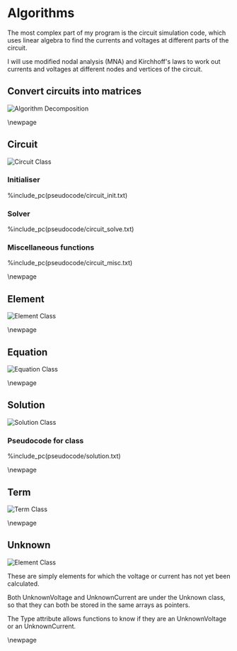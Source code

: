 # Algorithms

The most complex part of my program is the circuit simulation code, which uses linear algebra
to find the currents and voltages at different parts of the circuit.

I will use modified nodal analysis (MNA) and Kirchhoff's laws to work out currents and
voltages at different nodes and vertices of the circuit.


## Convert circuits into matrices

![Algorithm Decomposition](images/algorithms.png)


\newpage


## Circuit

![Circuit Class](images/Class_Circuit.png)


### Initialiser

%include_pc(pseudocode/circuit_init.txt)


### Solver

%include_pc(pseudocode/circuit_solve.txt)


### Miscellaneous functions

%include_pc(pseudocode/circuit_misc.txt)


\newpage


## Element

![Element Class](images/Class_Element.png)


\newpage

## Equation

![Equation Class](images/Class_Equation.png)

\newpage

## Solution

![Solution Class](images/Class_Solution.png)

### Pseudocode for class

%include_pc(pseudocode/solution.txt)

\newpage

## Term

![Term Class](images/Class_Term.png)

\newpage

## Unknown

![Element Class](images/Class_Unknown.png)

These are simply elements for which the voltage or current has not yet been calculated.

Both UnknownVoltage and UnknownCurrent are under the Unknown class, so that they can both be
stored in the same arrays as pointers.

The Type attribute allows functions to know if they are an UnknownVoltage or an UnknownCurrent.

\newpage
